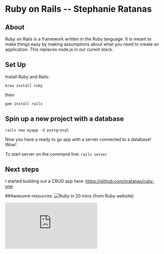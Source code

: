 # Ruby on Rails -- Stephanie Ratanas

## About
Ruby on Rails is a framework written in the Ruby language. It is meant to make things easy by making assumptions about what you need to create an application. This replaces node.js in our curent stack.

## Set Up
Install Ruby and Rails:

`brew install ruby`

then 

`gem install rails`


## Spin up a new project with a database

`rails new myapp -d postgresql`

Now you have a ready to go app with a server connected to a database! Wow!

To start server on the command line:
`rails server`

## Next steps
I started building out a CRUD app here: https://github.com/sratanas/ruby-one

##Awesome resources:
![Ruby in 20 mins (from Ruby website)](https://www.ruby-lang.org/en/documentation/quickstart/)

![Ruby on Rails Getting Started](http://guides.rubyonrails.org/getting_started.html)



